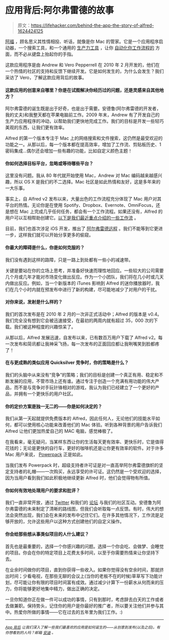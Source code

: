 # 应用背后:阿尔弗雷德的故事

> 原文：<https://lifehacker.com/behind-the-app-the-story-of-alfred-1624424125>

[阿福](http://www.alfredapp.com/) ，顾名思义其性情相投、听话，就像是你 Mac 的管家。它是一个应用程序启动器，一个搜索工具，和一个通用的 [生产力工具](https://lifehacker.com/a-beginners-guide-to-mouseless-computing-with-alfred-1596198655) ，让你 [自动化你工作流程的](http://lifehacker.com/how-to-automate-anything-with-alfred-workflows-then-sh-5993430) 方面，而不必从键盘上抬起你的手指。



这款应用程序是由 Andrew 和 Vero Pepperrell 在 2010 年 2 月开发的，他们在一个热情的社区的支持和反馈下继续开发。它是如何发生的，为什么会发生？我们采访了 Vero，了解这款应用背后的故事。

#### 这款应用的创意来自哪里？你是在试图解决你经历过的问题，还是灵感来自其他地方？

阿尔弗雷德的诞生既是出于好奇，也是出于需要。安德鲁(阿尔弗雷德的开发者，我的丈夫)和我整天都在苹果电脑前工作。2009 年末，Andrew 有了开发自己的生产力应用程序的冲动，以帮助我们更快地完成工作。我们的目标是开发一些轻巧美观的东西，让我们更有效率。

Alfred 的第一个版本专注于 Mac 上的网络搜索和文件搜索，这仍然是最受欢迎的功能之一。从那以后，每一个版本都在提高效率，增加了工作流、剪贴板历史、1 密码集成…偶尔还会增加一些有趣的功能，比如自定义颜色主题！

#### 你如何选择目标平台，忽略或等待哪些平台？

这里没有问题。我从 80 年代就开始使用 Mac，Andrew 对 Mac 编码越来越感兴趣，所以 OS X 是我们的不二选择。Mac 社区是如此热情和友好，这是多年来的一大乐事。

事实上，自 Alfred v2 发布以来，大量出色的工作流程充分体现了 Mac 用户对其平台的热情。无论你是在使用 Spotify、Dropbox、Evernote、OmniFocus，还是想在 Mac 上完成几乎任何任务，都会有一个工作流程。如果还没有，Alfred 的用户可以互相帮助创建它。[以下是我们最近重点介绍的一些工作流](http://blog.alfredapp.com/tag/workflows/) 。

目前，我们也首次涉足 iOS 开发，推出了 [阿尔弗雷德远程](http://alfredapp.com/remote/) 。我们不能等到它更进一步，这样我们就可以开始分享更多的偷窥。

#### 你最大的障碍是什么，你是如何克服的？

我们没有遇到这样的路障，只是一路上到处都有一些小的减速带。

关键是要站在你的立场上思考，并准备好快速而理性地回应。一些较大的公司需要几个月或几年才能对市场变化做出反应。作为一个小团队，我们将在几小时或几天内做出反应。例如，当一个新版本的 iTunes 影响到 Alfred 的迷你播放器时，我们在几个小时内就在预发布中进行了新的构建，尽可能地减少了对用户的干扰。

#### 对你来说，发射是什么样的？

我们的首次发布是在 2010 年 2 月的一次非正式活动中；Alfred 的版本是 v0.4。我们完全没有想到它会被迅速接受，在最初的两周内就有超过 35，000 次的下载。我们被这种程度的兴趣惊呆了。

从那以后，Alfred 发展迅速，自发布以来，已有数百万用户下载了 Alfred v2。每一次发布和简讯都让我神采飞扬，每一次发布的正面回应都让我咧嘴笑到脸都疼了！

#### 在与更成熟的类似应用 Quicksilver 竞争时，你的策略是什么？

我们的头脑中从来没有“竞争”的策略；我们的目标是创建一个真正有用、稳定和不断发展的应用，不管市场上还有谁。通过专注于创造一个充满有用功能的伟大产品，而不是与竞争对手玩针锋相对的游戏，我认为我们已经建立了一个更好的产品，并拥有一个更快乐的用户社区。

#### 你的定价方案是独一无二的——你是如何决定的？

我们从第一天起就提供免费版本的 Alfred，因此任何人，无论他们的技能水平如何，都可以使用核心功能来改善他们的 Mac 体验。听到各种背景的用户告诉我们 Alfred 让他们更加热爱自己的 MAC 电脑，感觉棒极了。

在我看来，毫无疑问，当某样东西让你的生活每天更有效率、更快乐时，它是值得花钱的；无论是更快的自行车，更好的咖啡机还是让你更有效率的软件。对于许多 Mac 用户来说， [Powerpack](https://buy.alfredapp.com/) 正是如此。

当我们发布 Powerpack 时，超级支持者许可证是对一直高举阿尔弗雷德旗帜的坚定支持者的礼帽——一次购买，永远享受的许可证。这仍然是一个受欢迎的选择，因为当用户看到我们如此积极地继续更新 Alfred 时，他们会觉得物有所值。

#### 你如何有效地处理用户的要求和批评？

我们一直非常开放，通过 [Twitter](https://twitter.com/alfredapp) 和我们的 [论坛](http://www.alfredforum.com/) 与我们的社区互动。安德鲁为阿尔弗雷德的未来制定了清晰的路线图，但我们会听取每一点反馈。有时，伟大的想法会突然出现，我们会在未来的发布中记住它们。在许多其他情况下，工作流是足够开放的，允许这些用户以这种方式创建他们的自定义操作。

#### 你会给那些想从事类似项目的人什么建议？

首先也是最重要的，选择一个你感兴趣的问题。选择一个你会吃、会做梦、会睡觉的项目。你会在你的特定项目上花费太多时间，以至于你需要热情来让你坚持下去。

在业余时间做你的项目，直到你获得一些收入。如果你觉得没有空余时间，那就挤出时间；少看电视，在那些无聊的会议上(当你的老板不在的时候)草草写下功能计划，尽可能让你有限的项目时间富有成效。通过减少计算下一份薪水从何而来的压力，你将能够更好地集中精力，做出正确的决定。

一旦你知道你正在做一件可以成功的事情，只有到那时，考虑辞去白天的工作或者去做兼职。保持势头，记住你的用户是你最好的推广者，所以要关注他们并参与其中。热爱你所做的事情——它在过去的五年里为我们工作。:)

* * *

<small></small>*[<small>*App 背后*</small>](http://lifehacker.com/behindtheapp) <small>*让我们深入了解一些我们最喜欢的应用是如何诞生的——从创意到发布(以及之后)。有你想看到的人吗？邮箱*</small> [<small>*安迪*</small>](mailto:andy@lifehacker.com) <small>*。*</small>*